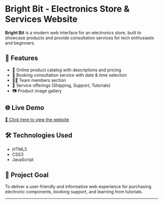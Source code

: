 # Bright Bit - Electronics Store & Services Website

**Bright Bit** is a modern web interface for an electronics store, built to showcase products and provide consultation services for tech enthusiasts and beginners.

## 🔧 Features
- 🛒 Online product catalog with descriptions and pricing
- 📆 Booking consultation service with date & time selection
- 👩‍🔧 Team members section
- 🚚 Service offerings (Shipping, Support, Tutorials)
- 📷 Product image gallery

## 🌐 Live Demo  
[🔗 Click here to view the website](https://mccjanna.github.io/bright-bit-store/)

## 🛠️ Technologies Used
- HTML5
- CSS3
- JavaScript

## 🧠 Project Goal
To deliver a user-friendly and informative web experience for purchasing electronic components, booking support, and learning from tutorials.

---
